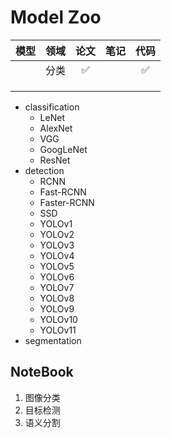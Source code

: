 # Model Zoo

| 模型 | 领域 | 论文 | 笔记 | 代码 |
| :--: | :--: | :--: | :--: | :--: |
|      | 分类 |  ✅   |      |  ✅   |
|      |      |      |      |      |
|      |      |      |      |      |
|      |      |      |      |      |



- classification
  - LeNet
  - AlexNet
  - VGG
  - GoogLeNet
  - ResNet
- detection
  - RCNN
  - Fast-RCNN
  - Faster-RCNN
  - SSD
  - YOLOv1
  - YOLOv2
  - YOLOv3
  - YOLOv4
  - YOLOv5
  - YOLOv6
  - YOLOv7
  - YOLOv8
  - YOLOv9
  - YOLOv10
  - YOLOv11
- segmentation

## NoteBook

1. 图像分类
2. 目标检测
3. 语义分割
